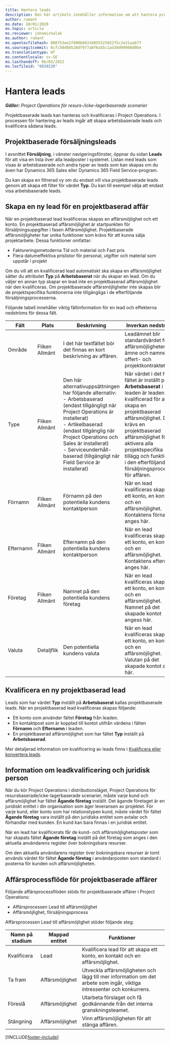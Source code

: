```yaml
---
title: Hantera leads
description: Den här artikeln innehåller information om att hantera projektbaserade leads.
author: rumant
ms.date: 10/01/2020
ms.topic: article
ms.reviewer: johnmichalak
ms.author: rumant
ms.openlocfilehash: 080f53ee2f800b8433d055525852f5c2e21aab77
ms.sourcegitcommit: 6cfc50d89528df977a8f6a55c1ad39d99800d9b4
ms.translationtype: HT
ms.contentlocale: sv-SE
ms.lasthandoff: 06/03/2022
ms.locfileid: "8920220"
---
```

# <a name="manage-leads"></a>Hantera leads

_**Gäller:** Project Operations för resurs-/icke-lagerbaserade scenarier_

Projektbaserade leads kan hanteras och kvalificeras i Project Operations. I processen för hantering av leads ingår att skapa arbetsbaserade leads och kvalificera sådana leads. 

## <a name="project-sales-leads"></a>Projektbaserade försäljningsleads

I avsnittet **Försäljning**, i vänster navigeringsfönster, öppnar du sidan **Leads** för att visa en lista över alla leadposter i systemet. Listan med leads som visas är arbetsbaserade och andra typer av leads som kan skapas om du även har Dynamics 365 Sales eller Dynamics 365 Field Service-program.

Du kan skapa en filtrerad vy om du endast vill visa projektbaserade leads genom att skapa ett filter för värdet **Typ**. Du kan till exempel välja att endast visa arbetsbaserade leads.

## <a name="create-a-new-lead-for-a-project-based-deal"></a>Skapa en ny lead för en projektbaserad affär

När en projektbaserad lead kvalificeras skapas en affärsmöjlighet och ett konto. En projektbaserad affärsmöjlighet är startpunkten för försäljningsuppgifter i fasen Affärsmöjlighet. Projektbaserade affärsmöjligheter har unika funktioner som krävs för att kunna sälja projektarbete. Dessa funktioner omfattar:

- Faktureringsmetoderna Tid och material och Fast pris
- Flera datumeffektiva prislistor för personal, utgifter och material som uppstår i projekt

Om du vill att en kvalificerad lead automatiskt ska skapa en affärsmöjlighet sätter du attributet **Typ** på **Arbetsbaserat** när du skapar en lead. Om du väljer en annan typ skapar en lead inte en projektbaserad affärsmöjlighet när den kvalificeras. Om projektbaserade affärsmöjligheter inte skapas blir de projektspecifika funktionerna inte tillgängliga i de efterföljande försäljningsprocesserna.

Följande tabell innehåller viktig fältinformation för en lead och effekterna nedströms för dessa fält.
 
| **Fält** | **Plats** | **Beskrivning** | **Inverkan nedströms** |
| --- | --- | --- | --- |
| Område | Fliken Allmänt | I det här textfältet bör det finnas en kort beskrivning av affären. | Leadämnet blir standardvärdet för affärsmöjlighetens ämne och namnet på offert- och projektkontraktet. |
| Type | Fliken Allmänt | Den här alternativuppsättningen har följande alternativ:</br>- Arbetsbaserad (endast tillgängligt när Project Operations är installerat)</br>- Artikelbaserad (endast tillgänglig när Project Operations och Sales är installerat)</br>- Serviceunderhåll-baserad (tillgängligt när Field Service är installerat) | När värdet i det här fältet är inställt på **Arbetsbaserat** i leaden är leaden kvalificerad för att skapa en projektbaserad affärsmöjlighet. Det krävs en projektbaserad affärsmöjlighet för att aktivera alla projektspecifika tillägg och funktioner i den efterföljande försäljningsprocessen för affären. |
| Förnamn | Fliken Allmänt | Förnamn på den potentiella kundens kontaktperson | När en lead kvalificeras skapas ett konto, en kontakt och en affärsmöjlighet. Kontaktens förnamn anges här. |
| Efternamn | Fliken Allmänt | Efternamn på den potentiella kundens kontaktperson | När en lead kvalificeras skapas ett konto, en kontakt och en affärsmöjlighet. Kontaktens efternamn anges här. |
| Företag | Fliken Allmänt | Namnet på den potentiella kundens företag | När en lead kvalificeras skapas ett konto, en kontakt och en affärsmöjlighet. Namnet på det skapade kontot angess här. |
| Valuta | Detaljflik | Den potentiella kundens valuta | När en lead kvalificeras skapas ett konto, en kontakt och en affärsmöjlighet. Valutan på det skapade kontot anges här. |

## <a name="qualify-a-new-project-based-lead"></a>Kvalificera en ny projektbaserad lead

Leads som har värdet **Typ** inställt på **Arbetsbaserat** kallas projektbaserade leads. När en projektbaserad lead kvalificeras skapas följande:

- Ett konto som använder fältet **Företag** från leaden.
- En kontaktpost som är kopplad till kontot utifrån värdena i fälten **Förnamn** och **Efternamn** i leaden.
- En projektbaserad affärsmöjlighet som har fältet **Typ** inställt på **Arbetsbaserad**.

Mer detaljerad information om kvalificering av leads finns i [Kvalificera eller konvertera leads](/dynamics365/sales-enterprise/qualify-lead-convert-opportunity-sales).

## <a name="lead-qualification-and-legal-entity-information"></a>Information om leadkvalificering och juridisk person 

När du kör Project Operations i distributionsläget, Project Operations för resursbaserade/icke-lagerbaserade scenarier, måste varje kund och affärsmöjlighet har fältet **Ägande företag** inställt. Det ägande företaget är en juridiskt entitet i din organisation som äger leveransen av projektet. För varje kund, eller konto som har relationstypen kund, måste värdet för fältet **Ägande företag** vara inställt på den juridiska entitet som avtalar och förhandlar med kunden. En kund kan bara finnas i en juridisk entitet.

När en lead har kvalificerats får de kund- och affärsmöjlighetsposter som har skapats fältet **Ägande företag** inställt på det företag som anges i den aktuella användarens register över bokningsbara resurser.

Om den aktuella användarens register över bokningsbara resurser är tomt används värdet för fältet **Ägande företag** i användarposten som standard i posterna för kunden och affärsmöjligheten.

## <a name="business-process-flow-for-project-based-deals"></a>Affärsprocessflöde för projektbaserade affärer

Följande affärsprocessflöden stöds för projektbaserade affärer i Project Operations:

- Affärsprocessen Lead till affärsmöjlighet
- Affärsmöjlighet, försäljningsprocess

Affärsprocessen Lead till affärsmöjlighet stöder följande steg:

| Namn på stadium | Mappad entitet | Funktioner |
| --- | --- | --- |
| Kvalificera | Lead | Kvalificera lead för att skapa ett konto, en kontakt och en affärsmöjlighet. |
| Ta fram | Affärsmöjlighet | Utveckla affärsmöjligheten och lägg till mer information om det arbete som ingår, viktiga intressenter och konkurrens. |
| Föreslå | Affärsmöjlighet | Utarbeta förslaget och få godkännande från det interna granskningsteamet. |
| Stängning | Affärsmöjlighet | Vinn affärsmöjligheten för att stänga affären. |


[!INCLUDE[footer-include](../includes/footer-banner.md)]